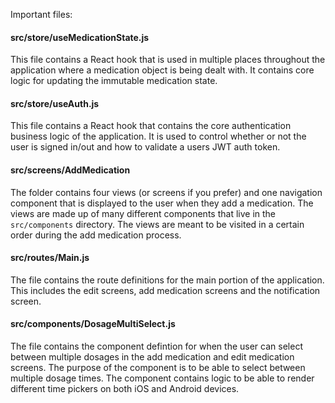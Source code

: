 Important files:

#### src/store/useMedicationState.js

This file contains a React hook that is used in multiple places throughout the application where a medication object is being dealt with. It contains core logic for updating the immutable medication state.

#### src/store/useAuth.js

This file contains a React hook that contains the core authentication business logic of the application. It is used to control whether or not the user is signed in/out and how to validate a users JWT auth token.

#### src/screens/AddMedication

The folder contains four views (or screens if you prefer) and one navigation component that is displayed to the user when they add a medication. The views are made up of many different components that live in the `src/components` directory. The views are meant to be visited in a certain order during the add medication process.

#### src/routes/Main.js

The file contains the route definitions for the main portion of the application. This includes the edit screens, add medication screens and the notification screen.

#### src/components/DosageMultiSelect.js

The file contains the component defintion for when the user can select between multiple dosages in the add medication and edit medication screens. The purpose of the component is to be able to select between multiple dosage times. The component contains logic to be able to render different time pickers on both iOS and Android devices.

